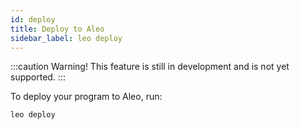 ```yaml
---
id: deploy
title: Deploy to Aleo
sidebar_label: leo deploy
---
```


:::caution
Warning! This feature is still in development and is not yet supported.
:::

To deploy your program to Aleo, run:
```
leo deploy
```